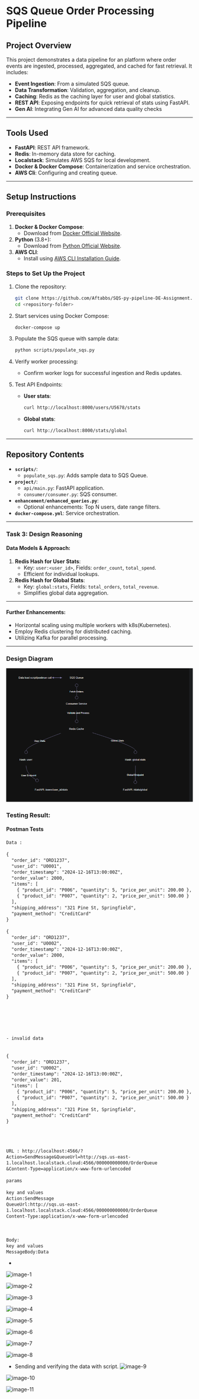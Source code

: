 
# **SQS Queue Order Processing Pipeline**

## **Project Overview**
This project demonstrates a data pipeline for an  platform where order events are ingested, processed, aggregated, and cached for fast retrieval. It includes:
- **Event Ingestion**: From a simulated SQS queue.
- **Data Transformation**: Validation, aggregation, and cleanup.
- **Caching**: Redis as the caching layer for user and global statistics.
- **REST API**: Exposing endpoints for quick retrieval of stats using FastAPI.
- **Gen AI**: Integrating Gen AI for advanced data quality checks

---

## **Tools Used**
- **FastAPI**: REST API framework.
- **Redis**: In-memory data store for caching.
- **Localstack**: Simulates AWS SQS for local development.
- **Docker & Docker Compose**: Containerization and service orchestration.
- **AWS Cli**: Configuring and creating queue.

---

## **Setup Instructions**
### **Prerequisites**
1. **Docker & Docker Compose**:
   - Download from [Docker Official Website](https://www.docker.com/get-started).
2. **Python** (3.8+):
   - Download from [Python Official Website](https://www.python.org/downloads/).
3. **AWS CLI**:
   - Install using [AWS CLI Installation Guide](https://docs.aws.amazon.com/cli/latest/userguide/getting-started-install.html).

### **Steps to Set Up the Project**
1. Clone the repository:
   ```bash
   git clone https://github.com/Aftabbs/SQS-py-pipeline-DE-Assignment.git
   cd <repository-folder>
   ```

2. Start services using Docker Compose:
   ```bash
   docker-compose up
   ```

3. Populate the SQS queue with sample data:
   ```bash
   python scripts/populate_sqs.py
   ```

4. Verify worker processing:
   - Confirm worker logs for successful ingestion and Redis updates.

5. Test API Endpoints:
   - **User stats**: 
     ```bash
     curl http://localhost:8000/users/U5678/stats
     ```
   - **Global stats**:
     ```bash
     curl http://localhost:8000/stats/global
     ```


---

## **Repository Contents**
- **`scripts/`**:
  - `populate_sqs.py`: Adds sample data to SQS Queue.
- **`project/`**:
  - `api/main.py`: FastAPI application.
  - `consumer/consumer.py`: SQS consumer.
- **`enhancement/enhanced_queries.py`**:
  - Optional enhancements: Top N users, date range filters.
- **`docker-compose.yml`**: Service orchestration.

---

### **Task 3: Design Reasoning**
#### Data Models & Approach:
1. **Redis Hash for User Stats**:
   - Key: `user:<user_id>`, Fields: `order_count`, `total_spend`.
   - Efficient for individual lookups.
2. **Redis Hash for Global Stats**:
   - Key: `global:stats`, Fields: `total_orders`, `total_revenue`.
   - Simplifies global data aggregation.


---

#### Further Enhancements:
   - Horizontal scaling using multiple workers with k8s(Kubernetes).
   - Employ Redis clustering for distributed caching.
   - Utilizing Kafka for parallel processing.


---

### Design Diagram
![alt text](image.png)


### Testing Result:

#### Postman Tests

```
Data :

{
  "order_id": "ORD1237",
  "user_id": "U0001",
  "order_timestamp": "2024-12-16T13:00:00Z",
  "order_value": 2000,
  "items": [
    { "product_id": "P006", "quantity": 5, "price_per_unit": 200.00 },
    { "product_id": "P007", "quantity": 2, "price_per_unit": 500.00 }
  ],
  "shipping_address": "321 Pine St, Springfield",
  "payment_method": "CreditCard"
}

{
  "order_id": "ORD1237",
  "user_id": "U0002",
  "order_timestamp": "2024-12-16T13:00:00Z",
  "order_value": 2000,
  "items": [
    { "product_id": "P006", "quantity": 5, "price_per_unit": 200.00 },
    { "product_id": "P007", "quantity": 2, "price_per_unit": 500.00 }
  ],
  "shipping_address": "321 Pine St, Springfield",
  "payment_method": "CreditCard"
}






- invalid data


{
  "order_id": "ORD1237",
  "user_id": "U0002",
  "order_timestamp": "2024-12-16T13:00:00Z",
  "order_value": 201,
  "items": [
    { "product_id": "P006", "quantity": 5, "price_per_unit": 200.00 },
    { "product_id": "P007", "quantity": 2, "price_per_unit": 500.00 }
  ],
  "shipping_address": "321 Pine St, Springfield",
  "payment_method": "CreditCard"
}




URL : http://localhost:4566/?Action=SendMessage&QueueUrl=http://sqs.us-east-1.localhost.localstack.cloud:4566/000000000000/OrderQueue
&Content-Type=application/x-www-form-urlencoded

params

key and values
Action:SendMessage
QueueUrl:http://sqs.us-east-1.localhost.localstack.cloud:4566/000000000000/OrderQueue
Content-Type:application/x-www-form-urlencoded



Body:
key and values
MessageBody:Data
```
- 

![image-1](https://github.com/user-attachments/assets/7ecaf804-dde3-4de4-af65-514253fbc2d8)

![image-2](https://github.com/user-attachments/assets/3e4f3e8f-8151-4869-a7e1-5c12f268a554)

![image-3](https://github.com/user-attachments/assets/cd9216b1-ebe2-4ced-9824-e8089c3e24ee)

![image-4](https://github.com/user-attachments/assets/985074ee-b0bf-45d0-88ee-9057599c47dd)

![image-5](https://github.com/user-attachments/assets/ce849284-0232-45a8-bcc3-a3a2bde69f0b)

![image-6](https://github.com/user-attachments/assets/8a072b72-492f-4988-962b-c2e1e54c7757)

![image-7](https://github.com/user-attachments/assets/95ffbe2b-d5ae-42ee-a5ba-646ad4e698a8)

![image-8](https://github.com/user-attachments/assets/7635d96a-4bec-46ac-b28a-c10c8ec25c03)


- Sending and verifying the data with script.
![image-9](https://github.com/user-attachments/assets/6aefd7df-0c3e-4e93-a725-d61fe190e331)

![image-10](https://github.com/user-attachments/assets/677675eb-7ae0-4e8a-a733-0080ce137e40)

![image-11](https://github.com/user-attachments/assets/599a31fe-4b1c-4c07-9d97-2cb8bf629e85)


